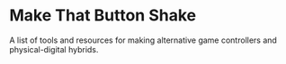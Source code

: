 # Make That Button Shake

A list of tools and resources for making alternative game controllers and physical-digital hybrids.